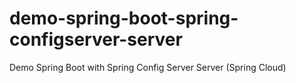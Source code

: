 # demo-spring-boot-spring-configserver-server
Demo Spring Boot with Spring Config Server Server (Spring Cloud)